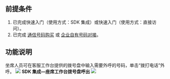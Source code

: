 ## 前提条件
1. 已完成快速入门（使用方式：SDK 集成）或快速入门（使用方式：直接访问）。
2. 已完成 [通信号码购买](https://cloud.tencent.com/document/product/679/63785) 或 [企业自有号码对接](xxx)。

## 功能说明
坐席人员可在客服工作台提供的拨号盘中输入需要外呼的号码，单击“拨打电话”外呼。
![](https://qcloudimg.tencent-cloud.cn/raw/bec0f59cd9e3ffb519df933e9e525c21.png)
**SDK 集成—座席工作台拨号盘呼出**
![](https://qcloudimg.tencent-cloud.cn/raw/54984312676fd61fde2bf37c15db8e7b.png)
